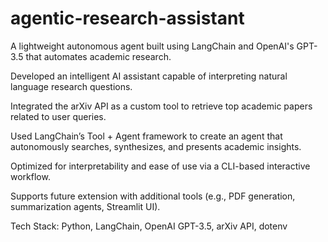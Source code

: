 # agentic-research-assistant
A lightweight autonomous agent built using LangChain and OpenAI's GPT-3.5 that automates academic research.

Developed an intelligent AI assistant capable of interpreting natural language research questions.

Integrated the arXiv API as a custom tool to retrieve top academic papers related to user queries.

Used LangChain’s Tool + Agent framework to create an agent that autonomously searches, synthesizes, and presents academic insights.

Optimized for interpretability and ease of use via a CLI-based interactive workflow.

Supports future extension with additional tools (e.g., PDF generation, summarization agents, Streamlit UI).

Tech Stack: Python, LangChain, OpenAI GPT-3.5, arXiv API, dotenv
